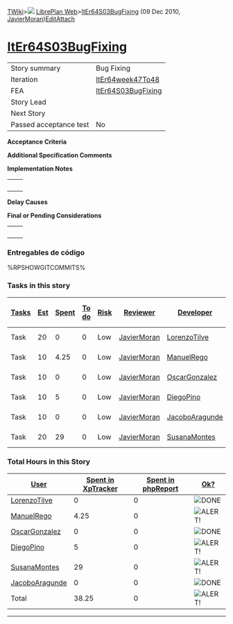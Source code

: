 [TWiki](/twiki/Main/WebHome)&gt;![](/twiki/TWiki/TWikiDocGraphics/web-bg-small.gif) [LibrePlan Web](/twiki/LibrePlan/WebHome)&gt;[ItEr64S03BugFixing](http://wiki.libreplan-enterprise.com/twiki/LibrePlan/ItEr64S03BugFixing "Topic revision: 14 (09 Dec 2010 - 18:23:19)") (09 Dec 2010, [JavierMoran](/twiki/Main/JavierMoran))[Edit](http://wiki.libreplan-enterprise.com/twiki/bin/edit/LibrePlan/ItEr64S03BugFixing?t=1520337884 "Edit this topic text")[Attach](/twiki/bin/attach/LibrePlan/ItEr64S03BugFixing "Attach an image or document to this topic")

 [ItEr64S03BugFixing](/twiki/LibrePlan/ItEr64S03BugFixing)
========================================================================================================



|                        |                                                                    |
|------------------------|--------------------------------------------------------------------|
| Story summary          | Bug Fixing                                                         |
| Iteration              | [ItEr64week47To48](/twiki/LibrePlan/ItEr64week47To48)     |
| FEA                    | [ItEr64S03BugFixing](/twiki/LibrePlan/ItEr64S03BugFixing) |
| Story Lead             |                                                                    |
| Next Story             |                                                                    |
| Passed acceptance test | No                                                                 |

**Acceptance Criteria**

**Additional Specification Comments**

**Implementation Notes**

|     |     |
|-----|-----|
|     |     |

**Delay Causes**

**Final or Pending Considerations**

|     |     |
|-----|-----|
|     |     |

###  Entregables de código

%RPSHOWGITCOMMITS%

###  Tasks in this story



| [Tasks](http://wiki.libreplan-enterprise.com/twiki/LibrePlan/ItEr64S03BugFixing?sortcol=0;table=2;up=0#sorted_table "Sort by this column") | [Est](http://wiki.libreplan-enterprise.com/twiki/LibrePlan/ItEr64S03BugFixing?sortcol=1;table=2;up=0#sorted_table "Sort by this column") | [Spent](http://wiki.libreplan-enterprise.com/twiki/LibrePlan/ItEr64S03BugFixing?sortcol=2;table=2;up=0#sorted_table "Sort by this column") | [To do](http://wiki.libreplan-enterprise.com/twiki/LibrePlan/ItEr64S03BugFixing?sortcol=3;table=2;up=0#sorted_table "Sort by this column") | [Risk](http://wiki.libreplan-enterprise.com/twiki/LibrePlan/ItEr64S03BugFixing?sortcol=4;table=2;up=0#sorted_table "Sort by this column") | [Reviewer](http://wiki.libreplan-enterprise.com/twiki/LibrePlan/ItEr64S03BugFixing?sortcol=5;table=2;up=0#sorted_table "Sort by this column") | [Developer](http://wiki.libreplan-enterprise.com/twiki/LibrePlan/ItEr64S03BugFixing?sortcol=6;table=2;up=0#sorted_table "Sort by this column") | [Task Name](http://wiki.libreplan-enterprise.com/twiki/LibrePlan/ItEr64S03BugFixing?sortcol=7;table=2;up=0#sorted_table "Sort by this column") | [Start Date](http://wiki.libreplan-enterprise.com/twiki/LibrePlan/ItEr64S03BugFixing?sortcol=8;table=2;up=0#sorted_table "Sort by this column") | [Est End Date](http://wiki.libreplan-enterprise.com/twiki/LibrePlan/ItEr64S03BugFixing?sortcol=9;table=2;up=0#sorted_table "Sort by this column") | [End Date](http://wiki.libreplan-enterprise.com/twiki/LibrePlan/ItEr64S03BugFixing?sortcol=10;table=2;up=0#sorted_table "Sort by this column") |
|-----------------------------------------------------------------------------------------------------------------------------------------------------|---------------------------------------------------------------------------------------------------------------------------------------------------|-----------------------------------------------------------------------------------------------------------------------------------------------------|-----------------------------------------------------------------------------------------------------------------------------------------------------|----------------------------------------------------------------------------------------------------------------------------------------------------|--------------------------------------------------------------------------------------------------------------------------------------------------------|---------------------------------------------------------------------------------------------------------------------------------------------------------|---------------------------------------------------------------------------------------------------------------------------------------------------------|----------------------------------------------------------------------------------------------------------------------------------------------------------|------------------------------------------------------------------------------------------------------------------------------------------------------------|---------------------------------------------------------------------------------------------------------------------------------------------------------|
| Task                                                                                                                                                | 20                                                                                                                                                | 0                                                                                                                                                   | 0                                                                                                                                                   | Low                                                                                                                                                | [JavierMoran](/twiki/Main/JavierMoran)                                                                                                        | [LorenzoTilve](/twiki/Main/LorenzoTilve)                                                                                                       | Bug fixing.                                                                                                                                             |                                                                                                                                                          |                                                                                                                                                            |                                                                                                                                                         |
| Task                                                                                                                                                | 10                                                                                                                                                | 4.25                                                                                                                                                | 0                                                                                                                                                   | Low                                                                                                                                                | [JavierMoran](/twiki/Main/JavierMoran)                                                                                                        | [ManuelRego](/twiki/Main/ManuelRego)                                                                                                           | Bug fixing.                                                                                                                                             |                                                                                                                                                          |                                                                                                                                                            |                                                                                                                                                         |
| Task                                                                                                                                                | 10                                                                                                                                                | 0                                                                                                                                                   | 0                                                                                                                                                   | Low                                                                                                                                                | [JavierMoran](/twiki/Main/JavierMoran)                                                                                                        | [OscarGonzalez](/twiki/Main/OscarGonzalez)                                                                                                     | Bug fixing.                                                                                                                                             |                                                                                                                                                          |                                                                                                                                                            |                                                                                                                                                         |
| Task                                                                                                                                                | 10                                                                                                                                                | 5                                                                                                                                                   | 0                                                                                                                                                   | Low                                                                                                                                                | [JavierMoran](/twiki/Main/JavierMoran)                                                                                                        | [DiegoPino](/twiki/Main/DiegoPino)                                                                                                             | Bug fixing.                                                                                                                                             |                                                                                                                                                          |                                                                                                                                                            |                                                                                                                                                         |
| Task                                                                                                                                                | 10                                                                                                                                                | 0                                                                                                                                                   | 0                                                                                                                                                   | Low                                                                                                                                                | [JavierMoran](/twiki/Main/JavierMoran)                                                                                                        | [JacoboAragunde](/twiki/Main/JacoboAragunde)                                                                                                   | Bug fixing.                                                                                                                                             |                                                                                                                                                          |                                                                                                                                                            |                                                                                                                                                         |
| Task                                                                                                                                                | 20                                                                                                                                                | 29                                                                                                                                                  | 0                                                                                                                                                   | Low                                                                                                                                                | [JavierMoran](/twiki/Main/JavierMoran)                                                                                                        | [SusanaMontes](/twiki/Main/SusanaMontes)                                                                                                       | Bug fixing                                                                                                                                              |                                                                                                                                                          |                                                                                                                                                            |                                                                                                                                                         |

###  Total Hours in this Story

| [User](http://wiki.libreplan-enterprise.com/twiki/LibrePlan/ItEr64S03BugFixing?sortcol=0;table=3;up=0#sorted_table "Sort by this column") | [Spent in XpTracker](http://wiki.libreplan-enterprise.com/twiki/LibrePlan/ItEr64S03BugFixing?sortcol=1;table=3;up=0#sorted_table "Sort by this column") | [Spent in phpReport](http://wiki.libreplan-enterprise.com/twiki/LibrePlan/ItEr64S03BugFixing?sortcol=2;table=3;up=0#sorted_table "Sort by this column") | [Ok?](http://wiki.libreplan-enterprise.com/twiki/LibrePlan/ItEr64S03BugFixing?sortcol=3;table=3;up=0#sorted_table "Sort by this column") |
|----------------------------------------------------------------------------------------------------------------------------------------------------|------------------------------------------------------------------------------------------------------------------------------------------------------------------|------------------------------------------------------------------------------------------------------------------------------------------------------------------|---------------------------------------------------------------------------------------------------------------------------------------------------|
| [LorenzoTilve](/twiki/Main/LorenzoTilve)                                                                                                  | 0                                                                                                                                                                | 0                                                                                                                                                                | ![DONE](/twiki/TWiki/TWikiDocGraphics/choice-yes.gif "DONE")                                                                                  |
| [ManuelRego](/twiki/Main/ManuelRego)                                                                                                      | 4.25                                                                                                                                                             | 0                                                                                                                                                                | ![ALERT!](/twiki/TWiki/TWikiDocGraphics/warning.gif "ALERT!")                                                                                 |
| [OscarGonzalez](/twiki/Main/OscarGonzalez)                                                                                                | 0                                                                                                                                                                | 0                                                                                                                                                                | ![DONE](/twiki/TWiki/TWikiDocGraphics/choice-yes.gif "DONE")                                                                                  |
| [DiegoPino](/twiki/Main/DiegoPino)                                                                                                        | 5                                                                                                                                                                | 0                                                                                                                                                                | ![ALERT!](/twiki/TWiki/TWikiDocGraphics/warning.gif "ALERT!")                                                                                 |
| [SusanaMontes](/twiki/Main/SusanaMontes)                                                                                                  | 29                                                                                                                                                               | 0                                                                                                                                                                | ![ALERT!](/twiki/TWiki/TWikiDocGraphics/warning.gif "ALERT!")                                                                                 |
| [JacoboAragunde](/twiki/Main/JacoboAragunde)                                                                                              | 0                                                                                                                                                                | 0                                                                                                                                                                | ![DONE](/twiki/TWiki/TWikiDocGraphics/choice-yes.gif "DONE")                                                                                  |
| Total                                                                                                                                              | 38.25                                                                                                                                                            | 0                                                                                                                                                                | ![ALERT!](/twiki/TWiki/TWikiDocGraphics/warning.gif "ALERT!")                                                                                 |

------------------------------------------------------------------------
